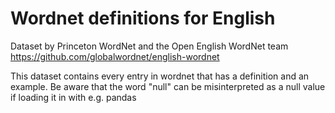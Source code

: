 # Wordnet definitions for English

Dataset by Princeton WordNet and the Open English WordNet team
https://github.com/globalwordnet/english-wordnet

This dataset contains every entry in wordnet that has a definition and an example.
Be aware that the word "null" can be misinterpreted as a null value if loading it in with e.g. pandas
